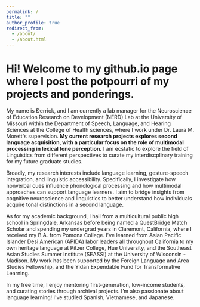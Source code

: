 ```yaml
---
permalink: /
title: ""
author_profile: true
redirect_from: 
  - /about/
  - /about.html
---
```


# Hi! Welcome to my github.io page where I post the potpourri of my projects and ponderings.
My name is Đerrick, and I am currently a lab manager for the Neuroscience of Education Research on Development (NERD) Lab at the University of Missouri within the Department of Speech, Language, and Hearing Sciences at the College of Health sciences, where I work under Dr. Laura M. Morett's supervision. **My current research projects explores second language acquisition, with a particular focus on the role of multimodal processing in lexical tone perception.** I am ecstatic to explore the field of Linguistics from different perspectives to curate my interdiscplinary training for my future graduate studies. 

Broadly, my research interests include language learning, gesture-speech integration, and linguistic accessibility. Specifically, I investigate how nonverbal cues influence phonological processing and how multimodal approaches can support language learners. I aim to bridge insights from cognitive neuroscience and linguistics to better understand how individuals acquire tonal distinctions in a second language.

As for my academic background, I hail from a multicultural public high school in Springdale, Arkansas before being named a QuestBridge Match Scholar and spending my undergrad years in Claremont, California, where I received my B.A. from Pomona College. I've learned from Asian Pacific Islander Desi American (APIDA) labor leaders all throughout California to my own heritage language at Pitzer College, Hue University, and the Southeast Asian Studies Summer Institute (SEASSI) at the University of Wisconsin - Madison. My work has been supported by the Foreign Language and Area Studies Fellowship, and the Yidan Expendable Fund for Transformative Learning.

In my free time, I enjoy mentoring first-generation, low-income students, and curating stories through archival projects. I’m also passionate about language learning! I've  studied Spanish, Vietnamese, and Japanese.
